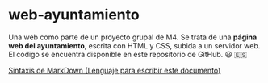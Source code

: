 # web-ayuntamiento
Una web como parte de un proyecto grupal de M4. Se trata de una **página web del ayuntamiento**, escrita con HTML y CSS, subida a un servidor web. El código se encuentra disponible en este repositorio de GitHub. :smiley: :es:

[Sintaxis de MarkDown (Lenguaje para escribir este documento)](https://www.markdownguide.org/)
